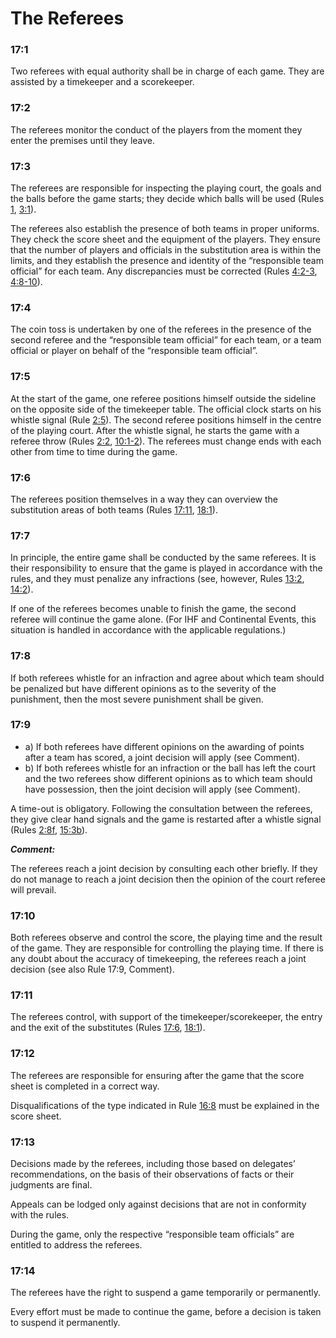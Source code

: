 # The Referees

### 17:1
Two referees with equal authority shall be in charge of each game.
They are assisted by a timekeeper and a scorekeeper.

### 17:2
The referees monitor the conduct of the players from the moment
they enter the premises until they leave.

### 17:3
The referees are responsible for inspecting the playing court, the
goals and the balls before the game starts; they decide which balls
will be used (Rules [1](#1), [3:1](#3:1)).

The referees also establish the presence of both teams in proper
uniforms. They check the score sheet and the equipment of the
players. They ensure that the number of players and officials in the
substitution area is within the limits, and they establish the presence
and identity of the “responsible team official” for each team. Any
discrepancies must be corrected (Rules [4:2-3](#4:2), [4:8-10](#4:8)).

### 17:4
The coin toss is undertaken by one of the referees in the presence of
the second referee and the “responsible team official” for each team,
or a team official or player on behalf of the “responsible team
official”.

### 17:5
At the start of the game, one referee positions himself outside the
sideline on the opposite side of the timekeeper table. The official
clock starts on his whistle signal (Rule [2:5](#2:5)).
The second referee positions himself in the centre of the playing
court. After the whistle signal, he starts the game with a referee
throw (Rules [2:2](#2:2), [10:1-2](#10:1)).
The referees must change ends with each other from time to time
during the game.

### 17:6
The referees position themselves in a way they can overview the
substitution areas of both teams (Rules [17:11](#17:11), [18:1](#18:1)).

### 17:7
In principle, the entire game shall be conducted by the same referees.
It is their responsibility to ensure that the game is played in
accordance with the rules, and they must penalize any infractions
(see, however, Rules [13:2](#13:2), [14:2](#14:2)).

If one of the referees becomes unable to finish the game, the second
referee will continue the game alone. (For IHF and Continental
Events, this situation is handled in accordance with the applicable
regulations.)

### 17:8
If both referees whistle for an infraction and agree about which team
should be penalized but have different opinions as to the severity of
the punishment, then the most severe punishment shall be given.

### 17:9
- a) If both referees have different opinions on the awarding of points
after a team has scored, a joint decision will apply (see
Comment).
- b) If both referees whistle for an infraction or the ball has left the
court and the two referees show different opinions as to which
team should have possession, then the joint decision will apply
(see Comment).

A time-out is obligatory. Following the consultation between the
referees, they give clear hand signals and the game is restarted after
a whistle signal (Rules [2:8f](#2:8), [15:3b](#15:3)).

***Comment:***

The referees reach a joint decision by consulting each other briefly. If they
do not manage to reach a joint decision then the opinion of the court referee
will prevail.

### 17:10
Both referees observe and control the score, the playing time and
the result of the game. They are responsible for controlling the
playing time. If there is any doubt about the accuracy of timekeeping,
the referees reach a joint decision (see also Rule 17:9, Comment).

### 17:11 
The referees control, with support of the timekeeper/scorekeeper,
the entry and the exit of the substitutes (Rules [17:6](#17:6), [18:1](#18:1)).

### 17:12
The referees are responsible for ensuring after the game that the
score sheet is completed in a correct way.

Disqualifications of the type indicated in Rule [16:8](#16:8) must be explained
in the score sheet.

### 17:13
Decisions made by the referees, including those based on delegates’
recommendations, on the basis of their observations of facts or their
judgments are final.

Appeals can be lodged only against decisions that are not in
conformity with the rules.

During the game, only the respective “responsible team officials” are entitled to address the referees.


### 17:14
The referees have the right to suspend a game temporarily or
permanently.

Every effort must be made to continue the game, before a decision is
taken to suspend it permanently.
